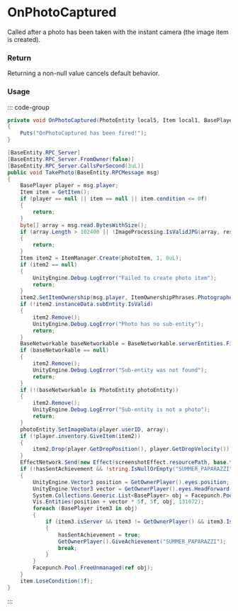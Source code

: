 # OnPhotoCaptured
<Badge type="info" text="Entity"/>[<Badge type="danger" text="Carbon Compatible"/>](https://github.com/CarbonCommunity/Carbon)[<Badge type="warning" text="Oxide Compatible"/>](https://github.com/OxideMod/Oxide.Rust)
Called after a photo has been taken with the instant camera (the image item is created).

### Return
Returning a non-null value cancels default behavior.

### Usage
::: code-group
```csharp [Example]
private void OnPhotoCaptured(PhotoEntity local5, Item local1, BasePlayer local0, System.Byte[] local2)
{
	Puts("OnPhotoCaptured has been fired!");
}
```
```csharp [Source — Assembly-CSharp @ InstantCameraTool]
[BaseEntity.RPC_Server]
[BaseEntity.RPC_Server.FromOwner(false)]
[BaseEntity.RPC_Server.CallsPerSecond(3uL)]
public void TakePhoto(BaseEntity.RPCMessage msg)
{
	BasePlayer player = msg.player;
	Item item = GetItem();
	if (player == null || item == null || item.condition <= 0f)
	{
		return;
	}
	byte[] array = msg.read.BytesWithSize();
	if (array.Length > 102400 || !ImageProcessing.IsValidJPG(array, resolutionX, resolutionY))
	{
		return;
	}
	Item item2 = ItemManager.Create(photoItem, 1, 0uL);
	if (item2 == null)
	{
		UnityEngine.Debug.LogError("Failed to create photo item");
		return;
	}
	item2.SetItemOwnership(msg.player, ItemOwnershipPhrases.Photographed);
	if (!item2.instanceData.subEntity.IsValid)
	{
		item2.Remove();
		UnityEngine.Debug.LogError("Photo has no sub-entity");
		return;
	}
	BaseNetworkable baseNetworkable = BaseNetworkable.serverEntities.Find(item2.instanceData.subEntity);
	if (baseNetworkable == null)
	{
		item2.Remove();
		UnityEngine.Debug.LogError("Sub-entity was not found");
		return;
	}
	if (!(baseNetworkable is PhotoEntity photoEntity))
	{
		item2.Remove();
		UnityEngine.Debug.LogError("Sub-entity is not a photo");
		return;
	}
	photoEntity.SetImageData(player.userID, array);
	if (!player.inventory.GiveItem(item2))
	{
		item2.Drop(player.GetDropPosition(), player.GetDropVelocity());
	}
	EffectNetwork.Send(new Effect(screenshotEffect.resourcePath, base.transform.position, base.transform.forward, msg.connection));
	if (!hasSentAchievement && !string.IsNullOrEmpty("SUMMER_PAPARAZZI"))
	{
		UnityEngine.Vector3 position = GetOwnerPlayer().eyes.position;
		UnityEngine.Vector3 vector = GetOwnerPlayer().eyes.HeadForward();
		System.Collections.Generic.List<BasePlayer> obj = Facepunch.Pool.Get<System.Collections.Generic.List<BasePlayer>>();
		Vis.Entities(position + vector * 5f, 5f, obj, 131072);
		foreach (BasePlayer item3 in obj)
		{
			if (item3.isServer && item3 != GetOwnerPlayer() && item3.IsVisible(GetOwnerPlayer().eyes.position))
			{
				hasSentAchievement = true;
				GetOwnerPlayer().GiveAchievement("SUMMER_PAPARAZZI");
				break;
			}
		}
		Facepunch.Pool.FreeUnmanaged(ref obj);
	}
	item.LoseCondition(1f);
}

```
:::
